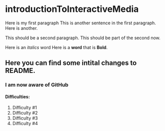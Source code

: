 # introductionToInteractiveMedia
Here is my first paragraph
This is another sentence in the first paragraph.
Here is another.

This should be a second paragraph. 
This should be part of the second now.

Here is an *italics* word
Here is a **word** that is **Bold**.

## Here you can find some intital changes to README.
### I am now aware of GitHub

#### Difficulties:
1. Difficulty #1
1. Difficulty #2
1. Difficulty #3
1. Difficulty #4
